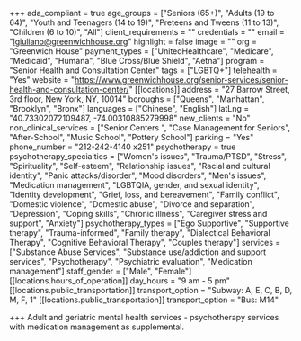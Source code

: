 +++
ada_compliant = true
age_groups = ["Seniors (65+)", "Adults (19 to 64)", "Youth and Teenagers (14 to 19)", "Preteens and Tweens (11 to 13)", "Children (6 to 10)", "All"]
client_requirements = ""
credentials = ""
email = "lgiuliano@greenwichhouse.org"
highlight = false
image = ""
org = "Greenwich House"
payment_types = ["UnitedHealthcare", "Medicare", "Medicaid", "Humana", "Blue Cross/Blue Shield", "Aetna"]
program = "Senior Health and Consultation Center"
tags = ["LGBTQ+"]
telehealth = "Yes"
website = "https://www.greenwichhouse.org/senior-services/senior-health-and-consultation-center/"
[[locations]]
address = "27 Barrow Street, 3rd floor, New York, NY, 10014"
boroughs = ["Queens", "Manhattan", "Brooklyn", "Bronx"]
languages = ["Chinese", "English"]
latLng = "40.73302072109487, -74.00310885279998"
new_clients = "No"
non_clinical_services = ["Senior Centers ", "Case Management for Seniors", "After-School", "Music School", "Pottery School"]
parking = "Yes"
phone_number = "212-242-4140 x251"
psychotherapy = true
psychotherapy_specialties = ["Women's issues", "Trauma/PTSD", "Stress", "Spirituality", "Self-esteem", "Relationship issues", "Racial and cultural identity", "Panic attacks/disorder", "Mood disorders", "Men's issues", "Medication management", "LGBTQIA, gender, and sexual identity", "Identity development", "Grief, loss, and bereavement", "Family conflict", "Domestic violence", "Domestic abuse", "Divorce and separation", "Depression", "Coping skills", "Chronic illness", "Caregiver stress and support", "Anxiety"]
psychotherapy_types = ["Ego Supportive", "Supportive therapy", "Trauma-informed", "Family therapy", "Dialectical Behavioral Therapy", "Cognitive Behavioral Therapy", "Couples therapy"]
services = ["Substance Abuse Services", "Substance use/addiction and support services", "Psychotherapy", "Psychiatric evaluation", "Medication management"]
staff_gender = ["Male", "Female"]
[[locations.hours_of_operation]]
day_hours = "9 am - 5 pm"
[[locations.public_transportation]]
transport_option = "Subway: A, E, C, B, D, M, F, 1"
[[locations.public_transportation]]
transport_option = "Bus: M14"

+++
Adult and geriatric mental health services - psychotherapy services with medication management as supplemental.